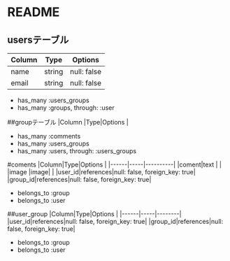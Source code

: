 # README

## usersテーブル
|Column|Type |Options |
|--------|-----|--------|
|name    |string|null: false|
|email   |string|null: false|

- has_many :users_groups
- has_many  :groups,  through:  :user


##groupテーブル
|Column   |Type|Options |

- has_many :comments
- has_many :users_groups
- has_many :users,  through:  :users_groups


#coments
|Column|Type|Options    |
|------|-----|----------|
|coment|text |          |
|image |image|          |
|user_id|references|null: false, foreign_key: true|
|group_id|references|null: false, foreign_key: true|


- belongs_to :group
- belongs_to :user

##user_group
|Column|Type|Options  |
|------|-----|--------|
|user_id|references|null: false, foreign_key: true|
|group_id|references|null: false, foreign_key: true|
- belongs_to :group
- belongs_to :user
